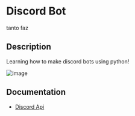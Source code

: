 # Discord Bot

tanto faz

## Description

Learning how to make discord bots using python!


![image](https://www.python.org/static/opengraph-icon-200x200.png)

## Documentation

- [Discord Api](https://discordapp.com/developers/docs/intro)
